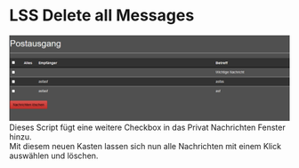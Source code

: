 <h1>LSS Delete all Messages</h1>
<img src="preview.png">
Dieses Script fügt eine weitere Checkbox in das Privat Nachrichten Fenster hinzu.<br>
Mit diesem neuen Kasten lassen sich nun alle Nachrichten mit einem Klick
auswählen und löschen.